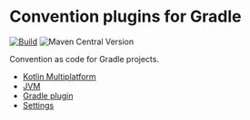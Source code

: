 Convention plugins for Gradle
=============================

[![Build](https://github.com/technoir-lab/convention-plugins/actions/workflows/build.yaml/badge.svg?branch=main)](https://github.com/technoir-lab/convention-plugins/actions/workflows/build.yaml) ![Maven Central Version](https://img.shields.io/maven-central/v/io.technoirlab.conventions/common-conventions)

Convention as code for Gradle projects.

* [Kotlin Multiplatform](kotlin-multiplatform-conventions)
* [JVM](jvm-conventions)
* [Gradle plugin](gradle-plugin-conventions)
* [Settings](settings-conventions)
